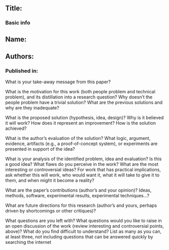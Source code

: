 ## Title: 
### Basic info
## Name:
## Authors: 
### Published in: 
What is your take-away message from this paper?

What is the motivation for this work (both people problem and technical problem), and its distillation into a research
question? Why doesn’t the people problem have a trivial solution? What are the previous solutions and why are they
inadequate?

What is the proposed solution (hypothesis, idea, design)? Why is it believed it will work? How does it represent an
improvement? How is the solution achieved?

What is the author’s evaluation of the solution? What logic, argument, evidence, artifacts (e.g., a proof-of-concept
system), or experiments are presented in support of the idea?

What is your analysis of the identified problem, idea and evaluation? Is this a good idea? What flaws do you perceive
in the work? What are the most interesting or controversial ideas? For work that has practical implications, ask
whether this will work, who would want it, what it will take to give it to them, and when might it become a reality?

What are the paper’s contributions (author’s and your opinion)? Ideas, methods, software, experimental results, experimental techniques...?


What are future directions for this research (author’s and yours, perhaps driven by shortcomings or other critiques)?


What questions are you left with? What questions would you like to raise in an open discussion of the work (review
interesting and controversial points, above)? What do you find difficult to understand? List as many as you can, at
least three, not including questions that can be answered quickly by searching the internet